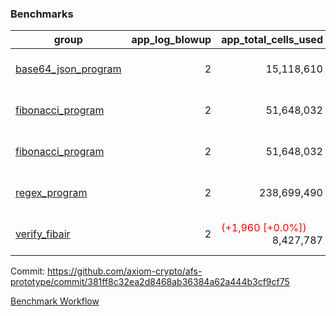 ### Benchmarks
| group | app_log_blowup | app_total_cells_used | app_total_cycles | app_total_proof_time_ms | leaf_log_blowup | leaf_total_cells_used | leaf_total_cycles | leaf_total_proof_time_ms | instance | alloc |
|---|---|---|---|---|---|---|---|---|---|---|
| [ base64_json_program ](https://github.com/axiom-crypto/afs-prototype/blob/gh-pages/benchmarks-pr/877/individual/base64_json-2-2-64cpu-linux-arm64-mimalloc.md) | <div style='text-align: right'> 2 </div>  | <div style='text-align: right'> 15,118,610 </div>  | <div style='text-align: right'> 217,352 </div>  | <span style='color: green'>(-41.0 [-1.6%])</span><div style='text-align: right'> 2,591.0 </div>  | <div style='text-align: right'> - </div>  | <div style='text-align: right'> - </div>  | <div style='text-align: right'> - </div>  | <div style='text-align: right'> - </div>  | 64cpu-linux-arm64 | mimalloc |
| [ fibonacci_program ](https://github.com/axiom-crypto/afs-prototype/blob/gh-pages/benchmarks-pr/877/individual/fibonacci-2-2-64cpu-linux-arm64-mimalloc.md) | <div style='text-align: right'> 2 </div>  | <div style='text-align: right'> 51,648,032 </div>  | <div style='text-align: right'> 1,500,219 </div>  | <span style='color: green'>(-51.0 [-0.8%])</span><div style='text-align: right'> 6,403.0 </div>  | <div style='text-align: right'> - </div>  | <div style='text-align: right'> - </div>  | <div style='text-align: right'> - </div>  | <div style='text-align: right'> - </div>  | 64cpu-linux-arm64 | mimalloc |
| [ fibonacci_program ](https://github.com/axiom-crypto/afs-prototype/blob/gh-pages/benchmarks-pr/877/individual/fibonacci-2-2-64cpu-linux-x64-jemalloc.md) | <div style='text-align: right'> 2 </div>  | <div style='text-align: right'> 51,648,032 </div>  | <div style='text-align: right'> 1,500,219 </div>  | <span style='color: green'>(-110.0 [-1.6%])</span><div style='text-align: right'> 6,741.0 </div>  | <div style='text-align: right'> - </div>  | <div style='text-align: right'> - </div>  | <div style='text-align: right'> - </div>  | <div style='text-align: right'> - </div>  | 64cpu-linux-x64 | jemalloc |
| [ regex_program ](https://github.com/axiom-crypto/afs-prototype/blob/gh-pages/benchmarks-pr/877/individual/regex-2-2-64cpu-linux-arm64-mimalloc.md) | <div style='text-align: right'> 2 </div>  | <div style='text-align: right'> 238,699,490 </div>  | <div style='text-align: right'> 4,181,278 </div>  | <span style='color: green'>(-40.0 [-0.1%])</span><div style='text-align: right'> 27,085.0 </div>  | <div style='text-align: right'> - </div>  | <div style='text-align: right'> - </div>  | <div style='text-align: right'> - </div>  | <div style='text-align: right'> - </div>  | 64cpu-linux-arm64 | mimalloc |
| [ verify_fibair ](https://github.com/axiom-crypto/afs-prototype/blob/gh-pages/benchmarks-pr/877/individual/verify_fibair-2-2-64cpu-linux-arm64-mimalloc.md) | <div style='text-align: right'> 2 </div>  | <span style='color: red'>(+1,960 [+0.0%])</span><div style='text-align: right'> 8,427,787 </div>  | <span style='color: red'>(+147 [+0.1%])</span><div style='text-align: right'> 198,644 </div>  | <span style='color: green'>(-32.0 [-1.9%])</span><div style='text-align: right'> 1,621.0 </div>  | <div style='text-align: right'> - </div>  | <div style='text-align: right'> - </div>  | <div style='text-align: right'> - </div>  | <div style='text-align: right'> - </div>  | 64cpu-linux-arm64 | mimalloc |


Commit: https://github.com/axiom-crypto/afs-prototype/commit/381ff8c32ea2d8468ab36384a62a444b3cf9cf75

[Benchmark Workflow](https://github.com/axiom-crypto/afs-prototype/actions/runs/12080662453)
